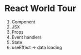 # React World Tour

1. Component
2. JSX
3. Props
4. Event handlers
5. State
6. useEffect -> data loading
